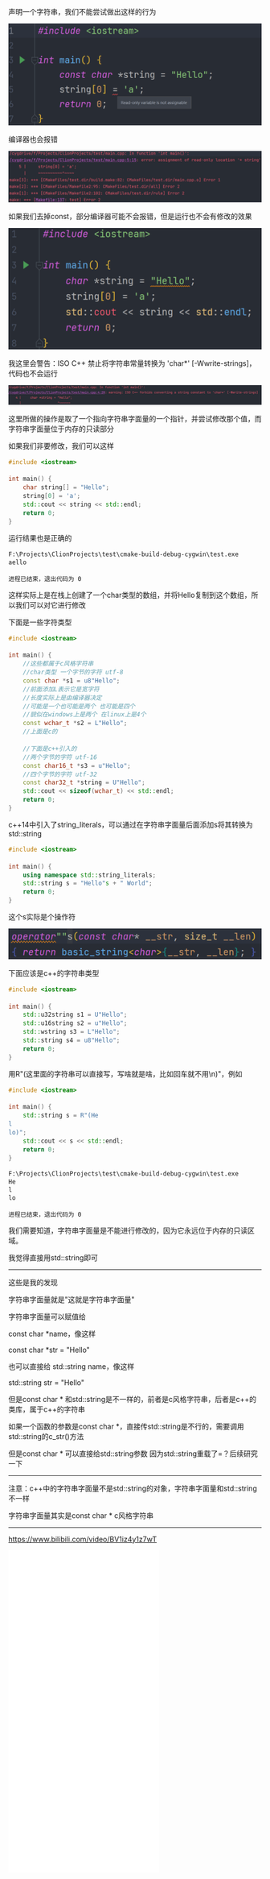 声明一个字符串，我们不能尝试做出这样的行为

<img src="img/image-20220326224839001.png" alt="image-20220326224839001" style="zoom:50%;" />

编译器也会报错

![image-20220326224851299](img/image-20220326224851299.png)

如果我们去掉const，部分编译器可能不会报错，但是运行也不会有修改的效果

<img src="img/image-20220326224904237.png" alt="image-20220326224904237" style="zoom:50%;" />

我这里会警告：ISO C++ 禁止将字符串常量转换为 'char*' [-Wwrite-strings]，代码也不会运行

![image-20220326224917432](img/image-20220326224917432.png)

这里所做的操作是取了一个指向字符串字面量的一个指针，并尝试修改那个值，而字符串字面量位于内存的只读部分

如果我们非要修改，我们可以这样

```c++
#include <iostream>

int main() {
    char string[] = "Hello";
    string[0] = 'a';
    std::cout << string << std::endl;
    return 0;
}
```

运行结果也是正确的

```
F:\Projects\ClionProjects\test\cmake-build-debug-cygwin\test.exe
aello

进程已结束，退出代码为 0
```

这样实际上是在栈上创建了一个char类型的数组，并将Hello复制到这个数组，所以我们可以对它进行修改

下面是一些字符类型

```c++
#include <iostream>

int main() {
    //这些都属于c风格字符串
    //char类型 一个字节的字符 utf-8
    const char *s1 = u8"Hello";
    //前面添加L表示它是宽字符
    //长度实际上是由编译器决定
    //可能是一个也可能是两个 也可能是四个
    //貌似在windows上是两个 在linux上是4个
    const wchar_t *s2 = L"Hello";
    //上面是c的

    //下面是c++引入的
    //两个字节的字符 utf-16
    const char16_t *s3 = u"Hello";
    //四个字节的字符 utf-32
    const char32_t *string = U"Hello";
    std::cout << sizeof(wchar_t) << std::endl;
    return 0;
}


```

c++14中引入了string_literals，可以通过在字符串字面量后面添加s将其转换为std::string

```c++
#include <iostream>

int main() {
    using namespace std::string_literals;
    std::string s = "Hello"s + " World";
    return 0;
}

```

这个s实际是个操作符

![image-20220326225041816](img/image-20220326225041816.png)

下面应该是c++的字符串类型

```c++
#include <iostream>

int main() {
    std::u32string s1 = U"Hello";
    std::u16string s2 = u"Hello";
    std::wstring s3 = L"Hello";
    std::string s4 = u8"Hello";
    return 0;
}
```

用R"(这里面的字符串可以直接写，写啥就是啥，比如回车就不用\n)"，例如

```c++
#include <iostream>

int main() {
    std::string s = R"(He
l
lo)";
    std::cout << s << std::endl;
    return 0;
}
```

```
F:\Projects\ClionProjects\test\cmake-build-debug-cygwin\test.exe
He
l
lo

进程已结束，退出代码为 0
```

我们需要知道，字符串字面量是不能进行修改的，因为它永远位于内存的只读区域。

我觉得直接用std::string即可

<hr>

这些是我的发现

字符串字面量就是"这就是字符串字面量"

字符串字面量可以赋值给

const char *name，像这样

const char *str = "Hello"

也可以直接给 std::string name，像这样

std::string str = "Hello"

但是const char * 和std::string是不一样的，前者是c风格字符串，后者是c++的类库，属于c++的字符串

如果一个函数的参数是const char *，直接传std::string是不行的，需要调用std::string的c_str()方法

但是const char * 可以直接给std::string参数 因为std::string重载了=？后续研究一下

<hr>

注意：c++中的字符串字面量不是std::string的对象，字符串字面量和std::string不一样

字符串字面量其实是const char * c风格字符串

<hr>

https://www.bilibili.com/video/BV1iz4y1z7wT

<iframe src="//player.bilibili.com/player.html?aid=543569353&bvid=BV1iz4y1z7wT&cid=276691378&page=1" scrolling="no" border="0" frameborder="no" framespacing="0" allowfullscreen="true" height="640"> </iframe>

